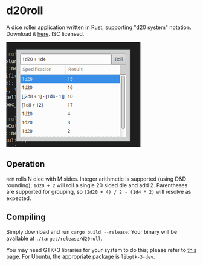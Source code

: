 # d20roll

A dice roller application written in Rust, supporting "d20 system" notation. Download it [here](https://github.com/leotindall/d20roll/releases/). ISC licensed.

![A screenshot of the d20roll application, showing some completed rolls in the history list view](d20roll.png)


## Operation

`NdM` rolls N dice with M sides. Integer arithmetic is supported (using D&D rounding); `1d20 + 2` will roll a single 20 sided die and add 2. Parentheses are supported for grouping, so `(2d20 + 4) / 2 - (1d4 * 2)` will resolve as expected.

## Compiling

Simply download and run `cargo build --release`. Your binary will be available at `./target/release/d20roll`.

You may need GTK+3 libraries for your system to do this; please refer to [this page](http://gtk-rs.org/docs/requirements.html). For Ubuntu, the appropriate package is `libgtk-3-dev`.
